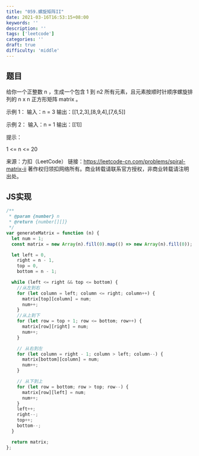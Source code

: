 ```yaml
---
title: "059.螺旋矩阵II"
date: 2021-03-16T16:53:15+08:00
keywords: ''
description: ''
tags: ['leetcode']
categories: ''
draft: true
difficulty: 'middle'
---
```


## 题目

给你一个正整数 n ，生成一个包含 1 到 n2 所有元素，且元素按顺时针顺序螺旋排列的 n x n 正方形矩阵 matrix 。


示例 1：
输入：n = 3
输出：[[1,2,3],[8,9,4],[7,6,5]]

示例 2：
输入：n = 1
输出：[[1]]
 

提示：

1 <= n <= 20

来源：力扣（LeetCode）
链接：https://leetcode-cn.com/problems/spiral-matrix-ii
著作权归领扣网络所有。商业转载请联系官方授权，非商业转载请注明出处。

## JS实现

```javascript
/**
 * @param {number} n
 * @return {number[][]}
 */
var generateMatrix = function (n) {
  let num = 1;
  const matrix = new Array(n).fill(0).map(() => new Array(n).fill(0));

  let left = 0,
    right = n - 1,
    top = 0,
    bottom = n - 1;

  while (left <= right && top <= bottom) {
    //从左到右
    for (let column = left; column <= right; column++) {
      matrix[top][column] = num;
      num++;
    }
    //从上到下
    for (let row = top + 1; row <= bottom; row++) {
      matrix[row][right] = num;
      num++;
    }

    // 从右到左
    for (let column = right - 1; column > left; column--) {
      matrix[bottom][column] = num;
      num++;
    }

    // 从下到上
    for (let row = bottom; row > top; row--) {
      matrix[row][left] = num;
      num++;
    }
    left++;
    right--;
    top++;
    bottom--;
  }

  return matrix;
};
```
